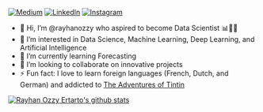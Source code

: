 [![Medium](https://img.shields.io/badge/Medium-12100E?style=for-the-badge&logo=medium&logoColor=white)](https://www.medium.com/@rayhanozzy)
[![LinkedIn](https://img.shields.io/badge/LinkedIn-0077B5?style=for-the-badge&logo=linkedin&logoColor=white)](https://www.linkedin.com/in/rayhanozzy/)
[![Instagram](https://img.shields.io/badge/Instagram-833AB4?style=for-the-badge&logo=instagram&logoColor=white)](https://www.instagram.com/rayhan_ozzy/)


- 👋 Hi, I’m @rayhanozzy who aspired to become Data Scientist :bar_chart::man_scientist:
- 👀 I’m interested in Data Science, Machine Learning, Deep Learning, and Artificial Intelligence
- 🌱 I’m currently learning Forecasting
- 💞️ I’m looking to collaborate on innovative projects
- ⚡ Fun fact: I love to learn foreign languages (French, Dutch, and German) and addicted to [The Adventures of Tintin](https://en.m.wikipedia.org/wiki/The_Adventures_of_Tintin)

[![Rayhan Ozzy Ertarto's github stats](https://github-readme-stats.vercel.app/api?username=rayhanozzy&theme=blue-green)](https://github.com/rayhanozzy/github-readme-stats)


<!---
rayhanozzy/rayhanozzy is a ✨ special ✨ repository because its `README.md` (this file) appears on your GitHub profile.
You can click the Preview link to take a look at your changes.
--->
